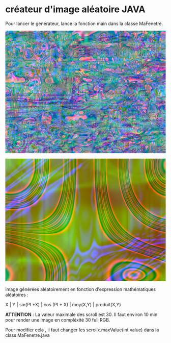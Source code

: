 # créateur d'image aléatoire JAVA

Pour lancer le générateur, lance la fonction main dans la classe MaFenetre.

![image](./test1.png)

![image2](./test3.png)

image générées aléatoirement en fonction d'expression mathématiques aléatoires :

X | Y | sin(PI \*X) | cos (PI \* X) | moy(X,Y) | produit(X,Y)

**ATTENTION** : La valeur maximale des scroll est 30. Il faut environ 10 min pour render une image en compléxité 30 full RGB.

Pour modifier cela , il faut changer les scrollx.maxValue(int value) dans la class MaFenetre.java
